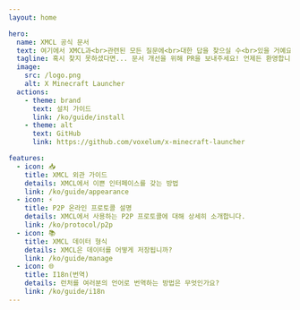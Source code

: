 ```yaml
---
layout: home

hero:
  name: XMCL 공식 문서
  text: 여기에서 XMCL과<br>관련된 모든 질문에<br>대한 답을 찾으실 수<br>있을 거예요.
  tagline: 혹시 찾지 못하셨다면... 문서 개선을 위해 PR을 보내주세요! 언제든 환영합니다!
  image:
    src: /logo.png
    alt: X Minecraft Launcher
  actions:
    - theme: brand
      text: 설치 가이드
      link: /ko/guide/install
    - theme: alt
      text: GitHub
      link: https://github.com/voxelum/x-minecraft-launcher

features:
  - icon: 📥
    title: XMCL 외관 가이드
    details: XMCL에서 이쁜 인터페이스를 갖는 방법
    link: /ko/guide/appearance
  - icon: ⚡️
    title: P2P 온라인 프로토콜 설명
    details: XMCL에서 사용하는 P2P 프로토콜에 대해 상세히 소개합니다.
    link: /ko/protocol/p2p
  - icon: 📚
    title: XMCL 데이터 형식
    details: XMCL은 데이터를 어떻게 저장됩니까?
    link: /ko/guide/manage
  - icon: 🌐
    title: I18n(번역)
    details: 런처를 여러분의 언어로 번역하는 방법은 무엇인가요?
    link: /ko/guide/i18n
---
```

